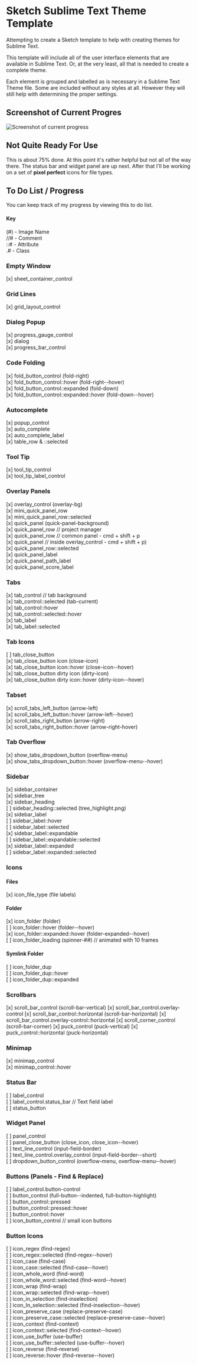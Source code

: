 # Sketch Sublime Text Theme Template

Attempting to create a Sketch template to help with creating themes for Sublime Text.

This template will include all of the user interface elements that are available in Sublime Text. Or, at the very least, all that is needed to create a complete theme.

Each element is grouped and labelled as is necessary in a Sublime Text Theme file. Some are included without any styles at all. However they will still help with determining the proper settings.

## Screenshot of Current Progres

![Screenshot of current progress](http://dch.link/dFoj/Image%202015-09-19%20at%201.17.09%20AM.png)

## Not Quite Ready For Use

This is about 75% done. At this point it's rather helpful but not all of the way there. The status bar and widget panel are up next. After that I'll be working on a set of **pixel perfect** icons for file types.

## To Do List / Progress

You can keep track of my progress by viewing this to do list.

#### Key

(#) - Image Name  
//# - Comment  
::# - Attribute  
.# - Class  

### Empty Window

[x] sheet_container_control  

### Grid Lines

[x] grid_layout_control  

### Dialog Popup

[x] progress_gauge_control  
[x] dialog  
[x] progress_bar_control  

### Code Folding

[x] fold_button_control  (fold-right)  
[x] fold_button_control::hover  (fold-right--hover)  
[x] fold_button_control::expanded  (fold-down)  
[x] fold_button_control::expanded::hover  (fold-down--hover)  

### Autocomplete

[x] popup_control  
[x] auto_complete  
[x] auto_complete_label  
[x] table_row & ::selected  

### Tool Tip

[x] tool_tip_control  
[x] tool_tip_label_control  

### Overlay Panels

[x] overlay_control  (overlay-bg)  
[x] mini_quick_panel_row  
[x] mini_quick_panel_row::selected  
[x] quick_panel  (quick-panel-background)  
[x] quick_panel_row  // project manager  
[x] quick_panel_row  // common panel - cmd + shift + p  
[x] quick_panel  // inside overlay_control - cmd + shift + p)  
[x] quick_panel_row::selected  
[x] quick_panel_label  
[x] quick_panel_path_label  
[x] quick_panel_score_label  

### Tabs

[x] tab_control  // tab background  
[x] tab_control::selected  (tab-current)  
[x] tab_control::hover  
[x] tab_control::selected::hover  
[x] tab_label  
[x] tab_label::selected  

### Tab Icons

[ ] tab_close_button  
[x] tab_close_button icon  (close-icon)  
[x] tab_close_button icon::hover  (close-icon--hover)  
[x] tab_close_button dirty icon  (dirty-icon)  
[x] tab_close_button dirty icon::hover  (dirty-icon--hover)  

### Tabset

[x] scroll_tabs_left_button  (arrow-left)  
[x] scroll_tabs_left_button::hover  (arrow-left--hover)  
[x] scroll_tabs_right_button  (arrow-right)  
[x] scroll_tabs_right_button::hover  (arrow-right-hover)  

### Tab Overflow

[x] show_tabs_dropdown_button  (overflow-menu)  
[x] show_tabs_dropdown_button::hover  (overflow-menu--hover)  

### Sidebar

[x] sidebar_container  
[x] sidebar_tree  
[x] sidebar_heading  
[ ] sidebar_heading::selected (tree_highlight.png)  
[x] sidebar_label  
[ ] sidebar_label::hover  
[ ] sidebar_label::selected  
[x] sidebar_label::expandable  
[ ] sidebar_label::expandable::selected  
[x] sidebar_label::expanded  
[ ] sidebar_label::expanded::selected  

### Icons

#### Files

[x] icon_file_type (file labels)  

#### Folder

[x] icon_folder  (folder)  
[ ] icon_folder::hover  (folder--hover)  
[x] icon_folder::expanded::hover  (folder-expanded--hover)  
[ ] icon_folder_loading  (spinner-##)  // animated with 10 frames  

#### Symlink Folder

[ ] icon_folder_dup  
[ ] icon_folder_dup::hover  
[ ] icon_folder_dup::expanded  

### Scrollbars

[x] scroll_bar_control  (scroll-bar-vertical)
[x] scroll_bar_control.overlay-control
[x] scroll_bar_control::horizontal  (scroll-bar-horizontal)
[x] scroll_bar_control.overlay-control::horizontal
[x] scroll_corner_control  (scroll-bar-corner)
[x] puck_control  (puck-vertical)
[x] puck_control::horizontal  (puck-horizontal)

### Minimap

[x] minimap_control  
[x] minimap_control::hover  

### Status Bar

[ ] label_control  
[ ] label_control.status_bar  // Text field label  
[ ] status_button  

### Widget Panel

[ ] panel_control  
[ ] panel_close_button  (close_icon, close_icon--hover)  
[ ] text_line_control  (input-field-border)  
[ ] text_line_control.overlay_control  (input-field-border--short)  
[ ] dropdown_button_control  (overflow-menu, overflow-menu--hover)  

### Buttons (Panels - Find & Replace)

[ ] label_control.button-control  
[ ] button_control  (full-button--indented, full-button-highlight)  
[ ] button_control::pressed  
[ ] button_control::pressed::hover  
[ ] button_control::hover  
[ ] icon_button_control  // small icon buttons  

### Button Icons

[ ] icon_regex  (find-regex)  
[ ] icon_regex::selected  (find-regex--hover)  
[ ] icon_case  (find-case)  
[ ] icon_case::selected  (find-case--hover)  
[ ] icon_whole_word  (find-word)  
[ ] icon_whole_word::selected  (find-word--hover)  
[ ] icon_wrap  (find-wrap)  
[ ] icon_wrap::selected  (find-wrap--hover)  
[ ] icon_in_selection  (find-inselection)  
[ ] icon_In_selection::selected  (find-inselection--hover)  
[ ] icon_preserve_case  (replace-preserve-case)  
[ ] icon_preserve_case::selected  (replace-preserve-case--hover)  
[ ] icon_context  (find-context)  
[ ] icon_context::selected  (find-context--hover)  
[ ] icon_use_buffer  (use-buffer)  
[ ] icon_use_buffer::selected  (use-buffer--hover)  
[ ] icon_reverse  (find-reverse)  
[ ] icon_reverse::hover  (find-reverse--hover)  
